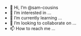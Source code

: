 - 👋 Hi, I’m @sam-cousins
- 👀 I’m interested in ...
- 🌱 I’m currently learning ...
- 💞️ I’m looking to collaborate on ...
- 📫 How to reach me ...

<!---
sam-cousins/sam-cousins is a ✨ special ✨ repository because its `README.md` (this file) appears on your GitHub profile.
You can click the Preview link to take a look at your changes.
--->
